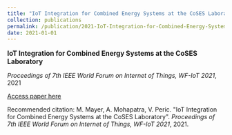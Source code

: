 ```yaml
---
title: "IoT Integration for Combined Energy Systems at the CoSES Laboratory"
collection: publications
permalink: /publication/2021-IoT-Integration-for-Combined-Energy-Systems-at-the
date: 2021-01-01
---
```

<p style="font-size: 1.1em; margin-bottom: 0.5em;"><b>IoT Integration for Combined Energy Systems at the CoSES Laboratory</b></p>
<p style="margin-bottom: 0.5em;"><em>Proceedings of 7th IEEE World Forum on Internet of Things, WF-IoT 2021</em>, 2021</p>
<p style="margin-bottom: 0.5em;"><a href="https://doi.org/10.1109/WF-IoT51360.2021.9596000" target="_blank">Access paper here</a></p>
<p>Recommended citation: M. Mayer, A. Mohapatra, V. Peric. "IoT Integration for Combined Energy Systems at the CoSES Laboratory". <em>Proceedings of 7th IEEE World Forum on Internet of Things, WF-IoT 2021</em>, 2021.</p>